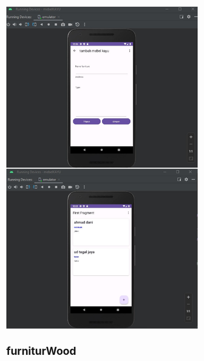 ![alt text](https://github.com/dansaldan09/furniturWood/blob/main/gambar/WhatsApp%20Image%202023-07-03%20at%2022.06.48.jpeg?raw=true)
![alt text](https://github.com/dansaldan09/furniturWood/blob/main/gambar/WhatsApp%20Image%202023-07-03%20at%2022.06.10.jpeg?raw=true)
# furniturWood
